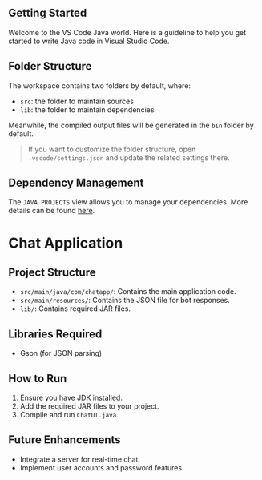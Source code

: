 ## Getting Started

Welcome to the VS Code Java world. Here is a guideline to help you get started to write Java code in Visual Studio Code.

## Folder Structure

The workspace contains two folders by default, where:

- `src`: the folder to maintain sources
- `lib`: the folder to maintain dependencies

Meanwhile, the compiled output files will be generated in the `bin` folder by default.

> If you want to customize the folder structure, open `.vscode/settings.json` and update the related settings there.

## Dependency Management

The `JAVA PROJECTS` view allows you to manage your dependencies. More details can be found [here](https://github.com/microsoft/vscode-java-dependency#manage-dependencies).

# Chat Application

## Project Structure
- `src/main/java/com/chatapp/`: Contains the main application code.
- `src/main/resources/`: Contains the JSON file for bot responses.
- `lib/`: Contains required JAR files.

## Libraries Required
- Gson (for JSON parsing)

## How to Run
1. Ensure you have JDK installed.
2. Add the required JAR files to your project.
3. Compile and run `ChatUI.java`.

## Future Enhancements
- Integrate a server for real-time chat.
- Implement user accounts and password features.
